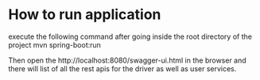 # How to run application
execute the following command after going inside the root directory of the project
mvn spring-boot:run

Then open the http://localhost:8080/swagger-ui.html in the browser and there will list of all the rest apis for the driver as well as user services.
